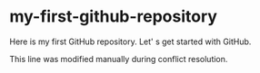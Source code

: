 # my-first-github-repository
Here is my first GitHub repository.  Let' s get started with GitHub.  

This line was modified manually during conflict resolution.  